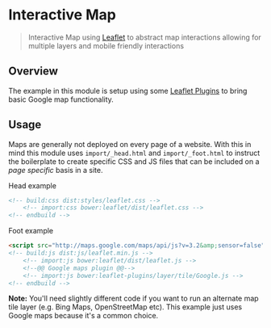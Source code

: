 # Interactive Map

[Leaflet]: http://leafletjs.com/
[Squiz Boilerplate]: https://gitlab.squiz.net/boilerplate/squiz-boilerplate

> Interactive Map using [Leaflet][] to abstract map interactions allowing for multiple layers and mobile friendly interactions

## Overview

The example in this module is setup using some [Leaflet Plugins](http://leafletjs.com/plugins.html) to bring basic Google map functionality.

## Usage

Maps are generally not deployed on every page of a website. With this in mind this module uses `import/_head.html` and `import/_foot.html` to instruct the boilerplate to create specific CSS and JS files that can be included on a *page specific* basis in a site.

Head example
```html
<!-- build:css dist:styles/leaflet.css -->
    <!-- import:css bower:leaflet/dist/leaflet.css -->
<!-- endbuild -->
```

Foot example
```html
<script src="http://maps.google.com/maps/api/js?v=3.2&amp;sensor=false"></script>
<!-- build:js dist:js/leaflet.min.js -->
    <!-- import:js bower:leaflet/dist/leaflet.js -->
    <!--@@ Google maps plugin @@-->
    <!-- import:js bower:leaflet-plugins/layer/tile/Google.js -->
<!-- endbuild -->
```

**Note:** You'll need slightly different code if you want to run an alternate map tile layer (e.g. Bing Maps, OpenStreetMap etc). This example just uses Google maps because it's a common choice.